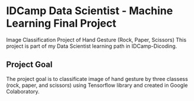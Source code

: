 # IDCamp Data Scientist - Machine Learning Final Project
Image Classification Project of Hand Gesture (Rock, Paper, Scissors)
This project is part of my Data Scientist learning path in IDCamp-Dicoding.

## Project Goal
The project goal is to classificate image of hand gesture by three classess (rock, paper, and scissors) using Tensorflow library and created in Google Colaboratory.
